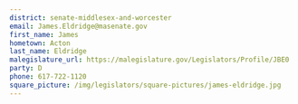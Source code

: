 ```yaml
---
district: senate-middlesex-and-worcester
email: James.Eldridge@masenate.gov
first_name: James
hometown: Acton
last_name: Eldridge
malegislature_url: https://malegislature.gov/Legislators/Profile/JBE0
party: D
phone: 617-722-1120
square_picture: /img/legislators/square-pictures/james-eldridge.jpg
---
```

